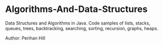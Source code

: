 # Algorithms-And-Data-Structures
Data Structures and Algorithms in Java. Code samples of lists, stacks, queues, trees, backtracking, searching, sorting, recursion, graphs, heaps.

Author: Perihan Hill 
